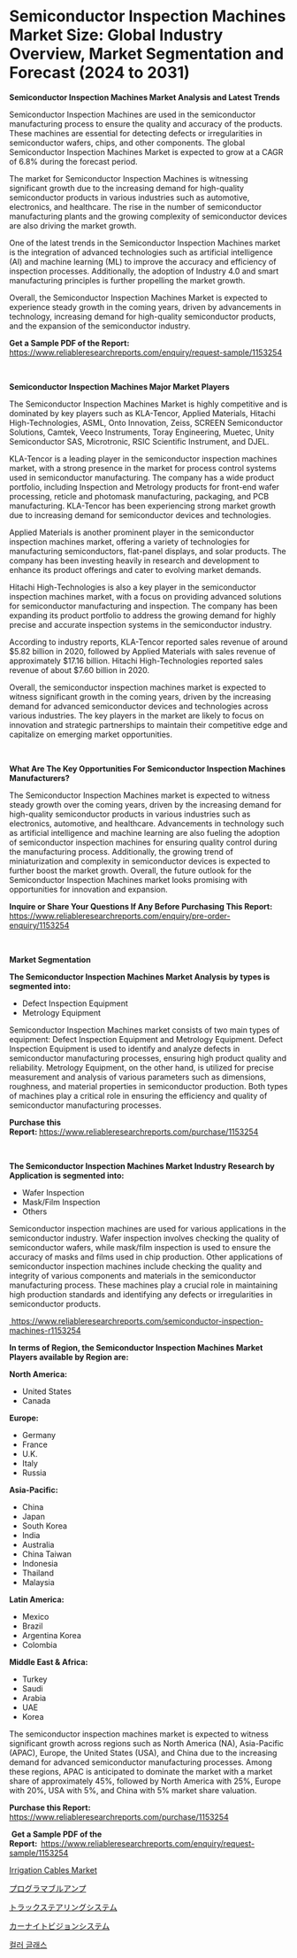 <p><h1>Semiconductor Inspection Machines Market Size: Global Industry Overview, Market Segmentation and Forecast (2024 to 2031)</h1></p><p><strong>Semiconductor Inspection Machines Market Analysis and Latest Trends</strong></p>
<p><p>Semiconductor Inspection Machines are used in the semiconductor manufacturing process to ensure the quality and accuracy of the products. These machines are essential for detecting defects or irregularities in semiconductor wafers, chips, and other components. The global Semiconductor Inspection Machines Market is expected to grow at a CAGR of 6.8% during the forecast period.</p><p>The market for Semiconductor Inspection Machines is witnessing significant growth due to the increasing demand for high-quality semiconductor products in various industries such as automotive, electronics, and healthcare. The rise in the number of semiconductor manufacturing plants and the growing complexity of semiconductor devices are also driving the market growth.</p><p>One of the latest trends in the Semiconductor Inspection Machines market is the integration of advanced technologies such as artificial intelligence (AI) and machine learning (ML) to improve the accuracy and efficiency of inspection processes. Additionally, the adoption of Industry 4.0 and smart manufacturing principles is further propelling the market growth.</p><p>Overall, the Semiconductor Inspection Machines Market is expected to experience steady growth in the coming years, driven by advancements in technology, increasing demand for high-quality semiconductor products, and the expansion of the semiconductor industry.</p></p>
<p><strong>Get a Sample PDF of the Report:&nbsp;</strong> <a href="https://www.reliableresearchreports.com/enquiry/request-sample/1153254">https://www.reliableresearchreports.com/enquiry/request-sample/1153254</a></p>
<p>&nbsp;</p>
<p><strong>Semiconductor Inspection Machines Major Market Players</strong></p>
<p><p>The Semiconductor Inspection Machines Market is highly competitive and is dominated by key players such as KLA-Tencor, Applied Materials, Hitachi High-Technologies, ASML, Onto Innovation, Zeiss, SCREEN Semiconductor Solutions, Camtek, Veeco Instruments, Toray Engineering, Muetec, Unity Semiconductor SAS, Microtronic, RSIC Scientific Instrument, and DJEL.</p><p>KLA-Tencor is a leading player in the semiconductor inspection machines market, with a strong presence in the market for process control systems used in semiconductor manufacturing. The company has a wide product portfolio, including Inspection and Metrology products for front-end wafer processing, reticle and photomask manufacturing, packaging, and PCB manufacturing. KLA-Tencor has been experiencing strong market growth due to increasing demand for semiconductor devices and technologies.</p><p>Applied Materials is another prominent player in the semiconductor inspection machines market, offering a variety of technologies for manufacturing semiconductors, flat-panel displays, and solar products. The company has been investing heavily in research and development to enhance its product offerings and cater to evolving market demands.</p><p>Hitachi High-Technologies is also a key player in the semiconductor inspection machines market, with a focus on providing advanced solutions for semiconductor manufacturing and inspection. The company has been expanding its product portfolio to address the growing demand for highly precise and accurate inspection systems in the semiconductor industry.</p><p>According to industry reports, KLA-Tencor reported sales revenue of around $5.82 billion in 2020, followed by Applied Materials with sales revenue of approximately $17.16 billion. Hitachi High-Technologies reported sales revenue of about $7.60 billion in 2020.</p><p>Overall, the semiconductor inspection machines market is expected to witness significant growth in the coming years, driven by the increasing demand for advanced semiconductor devices and technologies across various industries. The key players in the market are likely to focus on innovation and strategic partnerships to maintain their competitive edge and capitalize on emerging market opportunities.</p></p>
<p>&nbsp;</p>
<p><strong>What Are The Key Opportunities For Semiconductor Inspection Machines Manufacturers?</strong></p>
<p><p>The Semiconductor Inspection Machines market is expected to witness steady growth over the coming years, driven by the increasing demand for high-quality semiconductor products in various industries such as electronics, automotive, and healthcare. Advancements in technology such as artificial intelligence and machine learning are also fueling the adoption of semiconductor inspection machines for ensuring quality control during the manufacturing process. Additionally, the growing trend of miniaturization and complexity in semiconductor devices is expected to further boost the market growth. Overall, the future outlook for the Semiconductor Inspection Machines market looks promising with opportunities for innovation and expansion.</p></p>
<p><strong>Inquire or Share Your Questions If Any Before Purchasing This Report:</strong> <a href="https://www.reliableresearchreports.com/enquiry/pre-order-enquiry/1153254">https://www.reliableresearchreports.com/enquiry/pre-order-enquiry/1153254</a></p>
<p>&nbsp;</p>
<p><strong>Market Segmentation</strong></p>
<p><strong>The Semiconductor Inspection Machines Market Analysis by types is segmented into:</strong></p>
<p><ul><li>Defect Inspection Equipment</li><li>Metrology Equipment</li></ul></p>
<p><p>Semiconductor Inspection Machines market consists of two main types of equipment: Defect Inspection Equipment and Metrology Equipment. Defect Inspection Equipment is used to identify and analyze defects in semiconductor manufacturing processes, ensuring high product quality and reliability. Metrology Equipment, on the other hand, is utilized for precise measurement and analysis of various parameters such as dimensions, roughness, and material properties in semiconductor production. Both types of machines play a critical role in ensuring the efficiency and quality of semiconductor manufacturing processes.</p></p>
<p><strong>Purchase this Report:&nbsp;</strong><a href="https://www.reliableresearchreports.com/purchase/1153254">https://www.reliableresearchreports.com/purchase/1153254</a></p>
<p>&nbsp;</p>
<p><strong>The Semiconductor Inspection Machines Market Industry Research by Application is segmented into:</strong></p>
<p><ul><li>Wafer Inspection</li><li>Mask/Film Inspection</li><li>Others</li></ul></p>
<p><p>Semiconductor inspection machines are used for various applications in the semiconductor industry. Wafer inspection involves checking the quality of semiconductor wafers, while mask/film inspection is used to ensure the accuracy of masks and films used in chip production. Other applications of semiconductor inspection machines include checking the quality and integrity of various components and materials in the semiconductor manufacturing process. These machines play a crucial role in maintaining high production standards and identifying any defects or irregularities in semiconductor products.</p></p>
<p><a href="https://www.reliableresearchreports.com/semiconductor-inspection-machines-r1153254">&nbsp;https://www.reliableresearchreports.com/semiconductor-inspection-machines-r1153254</a></p>
<p><strong>In terms of Region, the Semiconductor Inspection Machines Market Players available by Region are:</strong></p>
<p>
    <p> <strong> North America: </strong>
        <ul>
            <li>United States</li>
            <li>Canada</li>
        </ul>
        </p> 
    <p> <strong> Europe: </strong>
        <ul>
            <li>Germany</li>
            <li>France</li>
            <li>U.K.</li>
            <li>Italy</li>
            <li>Russia</li>
        </ul>
        </p> 
    <p> <strong> Asia-Pacific: </strong>
        <ul>
            <li>China</li>
            <li>Japan</li>
            <li>South Korea</li>
            <li>India</li>
            <li>Australia</li>
            <li>China Taiwan</li>
            <li>Indonesia</li>
            <li>Thailand</li>
            <li>Malaysia</li>
        </ul>
        </p> 
    <p> <strong> Latin America: </strong>
        <ul>
            <li>Mexico</li>
            <li>Brazil</li>
            <li>Argentina Korea</li>
            <li>Colombia</li>
        </ul>
        </p> 
    <p> <strong> Middle East & Africa: </strong>
        <ul>
            <li>Turkey</li>
            <li>Saudi</li>
            <li>Arabia</li>
            <li>UAE</li>
            <li>Korea</li>
        </ul>
    </p>
    </p>
<p><p>The semiconductor inspection machines market is expected to witness significant growth across regions such as North America (NA), Asia-Pacific (APAC), Europe, the United States (USA), and China due to the increasing demand for advanced semiconductor manufacturing processes. Among these regions, APAC is anticipated to dominate the market with a market share of approximately 45%, followed by North America with 25%, Europe with 20%, USA with 5%, and China with 5% market share valuation.</p></p>
<p><strong>Purchase this Report: </strong><a href="https://www.reliableresearchreports.com/purchase/1153254">https://www.reliableresearchreports.com/purchase/1153254</a></p>
<p>&nbsp;<strong>Get a Sample PDF of the Report:&nbsp;&nbsp;</strong><a href="https://www.reliableresearchreports.com/enquiry/request-sample/1153254">https://www.reliableresearchreports.com/enquiry/request-sample/1153254</a></p>
<p><strong></strong></p>
<p><p><a href="https://issuu.com/reportprime-2/docs/irrigation-cables-market-size-2030.pptx">Irrigation Cables Market</a></p><p><a href="https://medium.com/@addiehirthe05/%E3%83%97%E3%83%AD%E3%82%B0%E3%83%A9%E3%83%9E%E3%83%96%E3%83%AB%E3%82%A2%E3%83%B3%E3%83%97%E5%B8%82%E5%A0%B4-2031%E5%B9%B4%E3%81%BE%E3%81%A7%E3%81%AE%E3%83%88%E3%83%AC%E3%83%B3%E3%83%89-%E4%BA%88%E6%B8%AC-%E7%AB%B6%E4%BA%89%E5%88%86%E6%9E%90-758073eb00f4">プログラマブルアンプ</a></p><p><a href="https://github.com/bevdtkn4419963/Market-Research-Report-List-1/blob/main/315023442720.md">トラックステアリングシステム</a></p><p><a href="https://github.com/MosesSpinka1914/Market-Research-Report-List-1/blob/main/142524742721.md">カーナイトビジョンシステム</a></p><p><a href="https://github.com/durgin521/Market-Research-Report-List-1/blob/main/377263939246.md">컬러 글래스</a></p></p>